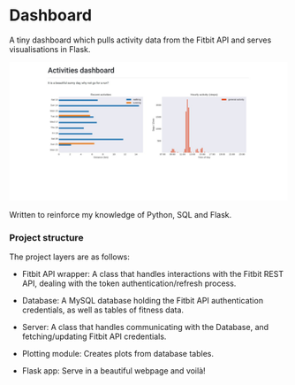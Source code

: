 # Dashboard 
A tiny dashboard which pulls activity data from the Fitbit API and serves visualisations in Flask. 

![](../example/Dashboard.png) 

Written to reinforce my knowledge of Python, SQL and Flask. 

### Project structure 
The project layers are as follows: 

* Fitbit API wrapper: A class that handles interactions with the Fitbit REST API, dealing with the token authentication/refresh process. 

* Database: A MySQL database holding the Fitbit API authentication credentials, as well as tables of fitness data.  

* Server: A class that handles communicating with the Database, and fetching/updating Fitbit API credentials. 

* Plotting module: Creates plots from database tables. 

* Flask app: Serve in a beautiful webpage and voilà! 

